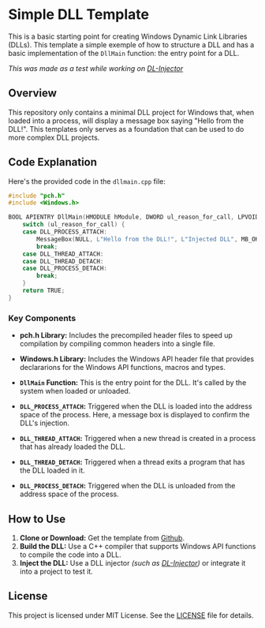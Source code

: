 # Simple DLL Template

This is a basic starting point for creating Windows Dynamic Link Libraries (DLLs). This template a simple exemple of how to structure a DLL and has a basic implementation of the `DllMain` function: the entry point for a DLL.

*This was made as a test while working on [DL-Injector](https://github.com/LoulouNoLegend/LD-Injector)*

## Overview
This repository only contains a minimal DLL project for Windows that, when loaded into a process, will display a message box saying "Hello from the DLL!". This templates only serves as a foundation that can be used to do more complex DLL projects.

## Code Explanation
Here's the provided code in the `dllmain.cpp` file:
```cpp
#include "pch.h"
#include <Windows.h>

BOOL APIENTRY DllMain(HMODULE hModule, DWORD ul_reason_for_call, LPVOID lpReserved) {
    switch (ul_reason_for_call) {
    case DLL_PROCESS_ATTACH:
        MessageBox(NULL, L"Hello from the DLL!", L"Injected DLL", MB_OK);
        break;
    case DLL_THREAD_ATTACH:
    case DLL_THREAD_DETACH:
    case DLL_PROCESS_DETACH:
        break;
    }
    return TRUE;
}
```

### Key Components
- **pch.h Library:** Includes the precompiled header files to speed up compilation by compiling common headers into a single file.
- **Windows.h Library:** Includes the Windows API header file that provides declararions for the Windows API functions, macros and types.

- **`DllMain` Function:** This is the entry point for the DLL. It's called by the system when loaded or unloaded.
- **`DLL_PROCESS_ATTACH`:** Triggered when the DLL is loaded into the address space of the process. Here, a message box is displayed to confirm the DLL's injection.
- **`DLL_THREAD_ATTACH`:** Triggered when a new thread is created in a process that has already loaded the DLL.
- **`DLL_THREAD_DETACH`:** Triggered when a thread exits a program that has the DLL loaded in it.
- **`DLL_PROCESS_DETACH`:** Triggered when the DLL is unloaded from the address space of the process.

## How to Use
1. **Clone or Download:** Get the template from [Github](https://github.com/LoulouNoLegend/DLL-Template).
2. **Build the DLL:** Use a C++ compiler that supports Windows API functions to compile the code into a DLL.
3. **Inject the DLL:** Use a DLL injector *(such as [DL-Injector](https://github.com/LoulouNoLegend/LD-Injector))* or integrate it into a project to test it.

## License
This project is licensed under MIT License. See the [LICENSE](https://github.com/LoulouNoLegend/DLL-Template/blob/master/LICENSE.txt) file for details.
